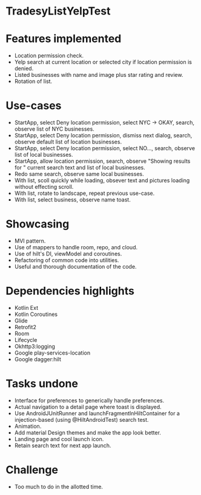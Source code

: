 # TradesyListYelpTest

# Features implemented
- Location permission check.
- Yelp search at current location or selected city if location permission is denied.
- Listed businesses with name and image plus star rating and review.
- Rotation of list.

# Use-cases
- StartApp, select Deny location permission, select NYC -> OKAY, search, observe list of NYC businesses.
- StartApp, select Deny location permission, dismiss next dialog, search, observe default list of location businesses.
- StartApp, select Deny location permission, select NO..., search, observe list of local businesses.
- StartApp, allow location permission, search, observe "Showing results for " current search text and list of local businesses.
- Redo same search, observe same local businesses.
- With list, scoll quickly while loading, obsever text and pictures loading without effecting scroll.
- With list, rotate to landscape, repeat previous use-case.
- With list, select business, observe name toast.

# Showcasing
- MVI pattern.
- Use of mappers to handle room, repo, and cloud.
- Use of hilt's DI, viewModel and coroutines.
- Refactoring of common code into utilities.
- Useful and thorough documentation of the code.

# Dependencies highlights
 - Kotlin Ext
 - Kotlin Coroutines
 - Glide
 - Retrofit2
 - Room
 - Lifecycle
 - Okhttp3:logging
 - Google play-services-location
 - Google dagger:hilt
 
# Tasks undone
 - Interface for preferences to generically handle preferences.
 - Actual navigation to a detail page where toast is displayed.
 - Use AndroidJUnitRunner and launchFragmentInHiltContainer for a injection-based (using @HiltAndroidTest) search test.
 - Animation.
 - Add material Design themes and make the app look better.
 - Landing page and cool launch icon.
 - Retain search text for next app launch.
 
 # Challenge
 - Too much to do in the allotted time.

